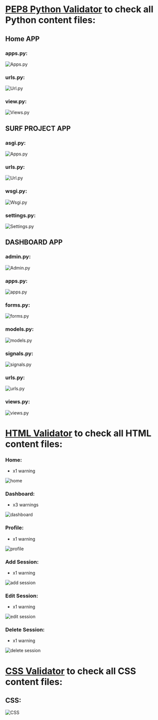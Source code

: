 # [PEP8 Python Validator](http://pep8online.com/) to check all Python content files:

## Home APP
### apps.py:
![Apps.py](/readmeimages/apps_py_home.png)

### urls.py:
![Url.py](/readmeimages/urls_py_home.png)

### view.py:
![Views.py](/readmeimages/views_py_home.png)

## SURF PROJECT APP

### asgi.py:
![Apps.py](/readmeimages/asgi_py_project.png)

### urls.py:
![Url.py](/readmeimages/urls_py_project.png)

### wsgi.py:
![Wsgi.py](/readmeimages/wsgi_py_project.png)

### settings.py:
![Settings.py](/readmeimages/settings_py_project.png)

## DASHBOARD APP

### admin.py:
![Admin.py](/readmeimages/admin_py_dash.png)

### apps.py:
![apps.py](/readmeimages/apps_py_dash.png)

### forms.py:
![forms.py](/readmeimages/forms_py_dash.png)

### models.py:
![models.py](/readmeimages/models_py_dash.png)

### signals.py:
![signals.py](/readmeimages/signals_py_dash.png)

### urls.py:
![urls.py](/readmeimages/urls_py_dash.png)

### views.py:
![views.py](/readmeimages/views_py_dash.png)

# [HTML Validator](https://validator.w3.org/#validate_by_input) to check all HTML content files:

### Home:

- x1 warning 

![home](/readmeimages/html_home.png)

### Dashboard:

- x3 warnings

![dashboard](/readmeimages/html_dashboard.png)

### Profile:

- x1 warning 

![profile](/readmeimages/html_profile.png)

### Add Session:

- x1 warning 

![add session](/readmeimages/html_addsession.png)

### Edit Session:

- x1 warning 

![edit session](/readmeimages/html_editsession.png)

### Delete Session:

- x1 warning 

![delete session](/readmeimages/html_deletesession.png)

# [CSS Validator](https://jigsaw.w3.org/css-validator/#validate_by_input) to check all CSS content files:

## CSS:
![CSS](/readmeimages/css_test.png)

